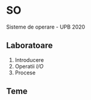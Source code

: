 # SO
Sisteme de operare - UPB 2020

## Laboratoare
1. Introducere
2. Operatii *I/O*
3. Procese

## Teme

